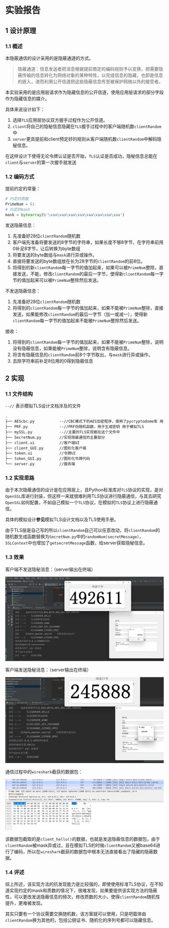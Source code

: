 # 实验报告

## 1 设计原理

### 1.1 概述

本隐蔽通信的设计采用的是隐蔽通道的方式。

> 隐蔽通道：信息发送者把消息根据提前商定的编码规则予以变换，把需要隐蔽传输的信息转化为网络对象的某种特性，以完成信息的隐藏，也即是信息的嵌入，进而利用公开信道把这些隐蔽信息传至被保护网络以外的接受者。

本实验采用的是应用层请求作为隐藏信息的公开信道，使用应用层请求的部分字段作为隐藏信息的媒介。

具体来说设计如下：

1. 选择`TLS`应用层协议双方握手过程作为公开信道。
2. `client`将自己的隐秘信息隐藏在`TLS`握手过程中的客户端随机数`clientRandom`中
3. `server`更具提前和client预定好的规则从客户端随机数`clientRandom`中解码隐秘信息。

在这样设计下使得无论令牌认证是否开始，`TLS`认证是否成功，隐秘信息总能在`client`与`server`的第一次握手就发送



### 1.2 编码方式

提前约定的常量：

```python 
# 约定的质数
PrimeNum = 61
# 约定的mask
mask = bytearray(b'\xaa\xaa\xaa\xaa\xaa\xaa\xaa\xaa')
```

发送隐蔽信息：

1. 先准备好28位`clientRandom`随机数
2. 客户端先准备将要发送的8字节的字符串，如果长度不够8字节，在字符串前用0补足8字节，让后转换为byte数组
3. 将要发送的byte数组与`mask`进行异或操作。
4. 直接将要发送的byte数组放在长为28字节的`clientRandom`的前8位。
5. 将得到的新`clientRandom`每一字节的值加起来，如果可以被`PrimeNum`整除，直接发送，不能，修改`clientRandom`的最后一字节，使得新`clientRandom`每一字节的值加起来可以被`PrimeNum`整除然后发送。

不发送隐蔽信息：

1. 先准备好28位`clientRandom`随机数
2. 将得到的`clientRandom`每一字节的值加起来，如果不能被`PrimeNum`整除，直接发送，如果能修改`clientRandom`的最后一字节（加一或减一），使得新`clientRandom`每一字节的值加起来不能被`PrimeNum`整除然后发送。



接收：

1. 将得到的`clientRandom`每一字节的值加起来，如果不能被`PrimeNum`整除，说明没有隐蔽信息，如果能被`PrimeNum`整除，说明含有隐蔽信息。
2. 将含有隐蔽信息的`clientRandom`前8个字节取出，与`mask`进行异或操作。
3. 去除字符串前补足8位用的0得到隐蔽信息





## 2 实现

### 1.1 文件结构

`--//` 表示模拟TLS设计文档涉及的文件

```txt
.
├── AEScbc.py			--//CBC模式下的AES加密程序，使用了pycryptodome库 用于模拟TLS
├── PRF.py				--//PRF伪随机函数，用于生成密钥 用于模拟TLS
├── mySSL.py			--//主要的TLS实现都在这个文件中
├── SecretNum.py		//实现隐蔽通信的主要部分
├── client.ui			//客户端UI
├── client_GUI.py		//图形化客户端
├── token.ui			//令牌UI
├── token_GUI.py		//图形化令牌代码
└── server.py			//服务端
```



### 1.2 实现思路

由于本次隐蔽通信的设计是在应用层上，且Python标准库对`TLS`协议的实现，是对`OpenSSL`库进行封装，但这样一来就很难利用TLS协议进行隐蔽通信，与其去研究`OpenSSL`如何配置，不如自己模拟一个`TLS`协议，在模拟的`TLS`协议上进行隐蔽通信。

具体的模拟设计**参见**模拟TLS设计文档以及TLS使用手册。

由于TLS层是自己写的所以`clientRandom`自己可以任意改动，将`clientRandom`的随机数生成函数替换为`SecretNum.py`中的`randomNum(secretMessage)`，`SSLContext`中也增加了`getsecretMessage`函数，给server获取隐秘信息。



### 1.3 效果

客户端不发送隐秘消息：（server输出在终端）

![image-20211204213804768](%E9%9A%90%E8%94%BD%E9%80%9A%E4%BF%A1_image/image-20211204213804768.png)



客户端发送隐秘消息：（server输出在终端）

![image-20211204214003235](%E9%9A%90%E8%94%BD%E9%80%9A%E4%BF%A1_image/image-20211204214003235.png)



通信过程中的`wireshark`截获的数据包：

![image-20211204214706129](%E9%9A%90%E8%94%BD%E9%80%9A%E4%BF%A1_image/image-20211204214706129.png)

该数据包截取的是`client_hello()`的数据，也就是发送隐蔽信息的数据包，由于`clientRandom`被mask异或过，且在模拟TLS的时候`clientRandom`又被base64进行了编码，所以在`wireshark`截获的数据包中根本无法直接看出了隐藏的隐蔽数据。

### 1.4 评述

综上所述，该实现方法的抗发现能力是比较强的，即使使用标准TLS协议，在不知道实现约定的mask和质数的情况下，很难发现，如果要提供该实现方法的隐蔽性，可以更改发送隐蔽信息的频次，修改质数的大小，使得`clientRandom`随机性提升，更难被发现。

其实只要有一个协议需要交换随机数，该方案就可以使用，只是吧载体由`clientRandom`换为其他的，包括公钥证书、随机化的序列号都可以隐藏信息。

